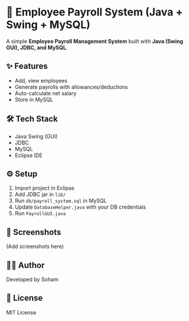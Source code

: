 # 💼 Employee Payroll System (Java + Swing + MySQL)

A simple **Employee Payroll Management System** built with **Java (Swing GUI), JDBC, and MySQL**.  

## ✨ Features
- Add, view employees
- Generate payrolls with allowances/deductions
- Auto-calculate net salary
- Store in MySQL

## 🛠️ Tech Stack
- Java Swing (GUI)
- JDBC
- MySQL
- Eclipse IDE

## ⚙️ Setup
1. Import project in Eclipse
2. Add JDBC jar in `lib/`
3. Run `db/payroll_system.sql` in MySQL
4. Update `DatabaseHelper.java` with your DB credentials
5. Run `PayrollGUI.java`

## 📸 Screenshots
(Add screenshots here)

## 🧑‍💻 Author
Developed by Soham

## 📜 License
MIT License
